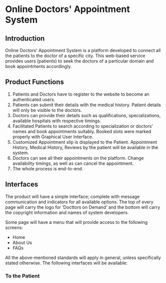 # Online Doctors' Appointment System

## Introduction

Online Doctors' Appointment System is a platform developed to connect all the patients to the doctor of a specific city. This web-based service provides users (patients) to seek the doctors of a particular domain and book appointments accordingly.

## Product Functions

1. Patients and Doctors have to register to the website to become an authenticated users.
2. Patients can submit their details with the medical history. Patient details will only be visible to the doctors.
3. Doctors can provide their details such as qualifications, specializations, available hospitals with respective timings.
4. Facilitated Patients to search according to specialization or doctors’ names and book appointments suitably. Booked slots were marked properly with Graphical User Interface. 
5. Customized Appointment slip is displayed to the Patient. Appointment History, Medical History, Reviews by the patient will be available in the system.
6. Doctors can see all their appointments on the platform. Change availability timings, as well as can cancel the appointment. 
7. The whole process is end-to-end.

## Interfaces

The product will have a simple interface; complete with message communication and indicators for all available options. The top of every page will carry the logo for ‘Docttors on Demand’ and the bottom will carry the copyright information and names of system developers.

Some page will have a menu that will provide access to the following screens:
- Home
- About Us
- FAQs

All the above-mentioned standards will apply in general, unless specifically stated otherwise. The following interfaces will be available:

### To the Patient


